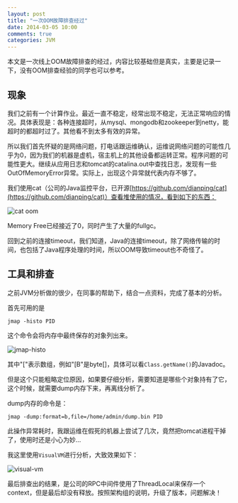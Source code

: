 ```yaml
---
layout: post
title: "一次OOM故障排查经过"
date: 2014-03-05 10:00
comments: true
categories: JVM
---
```

本文是一次线上OOM故障排查的经过，内容比较基础但是真实，主要是记录一下，没有OOM排查经验的同学也可以参考。

## 现象

我们之前有一个计算作业。最近一直不稳定，经常出现不稳定，无法正常响应的情况。具体表现是：各种连接超时，从mysql、mongodb和zookeeper到netty，能超时的都超时过了。其他看不到太多有效的异常。

所以我们首先怀疑的是网络问题，打电话跟运维确认，运维说网络问题的可能性几乎为0，因为我们的机器是虚机，宿主机上的其他设备都运转正常。程序问题的可能性更大。继续从应用日志和tomcat的catalina.out中查找日志，发现有一些OutOfMemoryError异常。实际上，出现这个异常就代表内存不够了。

我们使用cat（公司的Java监控平台，已开源[https://github.com/dianping/cat](https://github.com/dianping/cat)）查看堆使用的情况，看到如下的东西：

![cat oom][1]

Memory Free已经接近了0，同时产生了大量的fullgc。

回到之前的连接timeout，我们知道，Java的连接timeout，除了网络传输的时间，也包括了Java程序处理的时间，所以OOM导致timeout也不奇怪了。

## 工具和排查

之前JVM分析做的很少，在同事的帮助下，结合一点资料，完成了基本的分析。

首先可用的是

	jmap -histo PID
	
这个命令会将内存中最终保存的对象列出来。

![jmap-histo][2]

其中"\["表示数组，例如"\[B"是byte[]，具体可以看`Class.getName()`的Javadoc。

但是这个只能粗略定位原因，如果要仔细分析，需要知道是哪些个对象持有了它，这个时候，就需要dump内存下来，再离线分析了。

dump内存的命令是：

	jmap -dump:format=b,file=/home/admin/dump.bin PID
	
此操作异常耗时，我跟运维在假死的机器上尝试了几次，竟然把tomcat进程干掉了，使用时还是小心为妙…

我这里使用`VisualVM`进行分析，大致效果如下：

![visual-vm][3]
	
最后排查出的结果，是公司的RPC中间件使用了ThreadLocal来保存一个context，但是最后却没有释放。按照架构组的说明，升级了版本，问题解决！
	
  [1]: http://static.oschina.net/uploads/space/2014/0305/093930_DljD_190591.png
  [2]: http://static.oschina.net/uploads/space/2014/0305/095032_407L_190591.png
  [3]: http://static.oschina.net/uploads/space/2014/0305/095802_NpnZ_190591.png